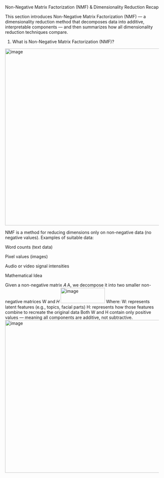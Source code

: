 Non-Negative Matrix Factorization (NMF) & Dimensionality Reduction Recap

This section introduces Non-Negative Matrix Factorization (NMF) — a dimensionality reduction method that decomposes data into additive, interpretable components — and then summarizes how all dimensionality reduction techniques compare.
1. What is Non-Negative Matrix Factorization (NMF)?
<img width="1036" height="578" alt="image" src="https://github.com/user-attachments/assets/2c25d8d7-9027-43dd-8dda-c9c02d44ba66" />

NMF is a method for reducing dimensions only on non-negative data (no negative values).
Examples of suitable data:

Word counts (text data)

Pixel values (images)

Audio or video signal intensities

Mathematical Idea

Given a non-negative matrix 
𝐴
A,
we decompose it into two smaller non-negative matrices 
W and 𝐻
<img width="145" height="50" alt="image" src="https://github.com/user-attachments/assets/5390d1d6-576e-457f-b182-6c9dcf1efa32" />
Where:
W: represents latent features (e.g., topics, facial parts)
H: represents how those features combine to recreate the original data
Both 
W and H contain only positive values — meaning all components are additive, not subtractive.
<img width="1048" height="499" alt="image" src="https://github.com/user-attachments/assets/11a5a88a-6739-45dd-a834-dab15f78d8c0" />

